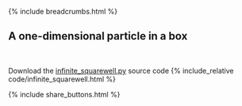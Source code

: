 {% include breadcrumbs.html %}

## A one-dimensional particle in a box
<div class="header_line"><br/></div>

Download the [infinite_squarewell.py](code/infinite_squarewell.py) source code
{% include_relative code/infinite_squarewell.html %}

<p style="clear: both;"></p>

{% include share_buttons.html %}


    